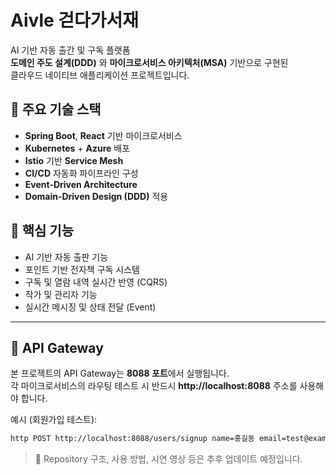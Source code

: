 # Aivle 걷다가서재

AI 기반 자동 출간 및 구독 플랫폼  
**도메인 주도 설계(DDD)** 와 **마이크로서비스 아키텍처(MSA)** 기반으로 구현된  
클라우드 네이티브 애플리케이션 프로젝트입니다.

## 🧩 주요 기술 스택

- **Spring Boot**, **React** 기반 마이크로서비스
- **Kubernetes** + **Azure** 배포
- **Istio** 기반 **Service Mesh**
- **CI/CD** 자동화 파이프라인 구성
- **Event-Driven Architecture**
- **Domain-Driven Design (DDD)** 적용

## 🎯 핵심 기능

- AI 기반 자동 출판 기능
- 포인트 기반 전자책 구독 시스템
- 구독 및 열람 내역 실시간 반영 (CQRS)
- 작가 및 관리자 기능
- 실시간 메시징 및 상태 전달 (Event)

---

## 🔌 API Gateway

본 프로젝트의 API Gateway는 **8088 포트**에서 실행됩니다.  
각 마이크로서비스의 라우팅 테스트 시 반드시 **http://localhost:8088** 주소를 사용해야 합니다.

예시 (회원가입 테스트):
```bash
http POST http://localhost:8088/users/signup name=홍길동 email=test@example.com
```

> 📁 Repository 구조, 사용 방법, 시연 영상 등은 추후 업데이트 예정입니다.
